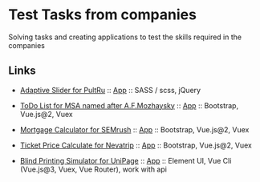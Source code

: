 # Test Tasks from companies

Solving tasks and creating applications to test the skills required in the companies

## Links

- [Adaptive Slider for PultRu](https://github.com/BobrikovAleksey/TestTasks/tree/master/AdaptiveSlider_PultRu) :: [App](https://bobrikovaleksey.github.io/TestTasks/AdaptiveSlider_PultRu/) :: SASS / scss, jQuery

- [ToDo List for MSA named after A.F.Mozhaysky](https://github.com/BobrikovAleksey/TestTasks/tree/master/TodoList_MSAMozhaysky) :: [App](https://bobrikovaleksey.github.io/TestTasks/TodoList_MSAMozhaysky/) :: Bootstrap, Vue.js@2, Vuex

- [Mortgage Calculator for SEMrush](https://github.com/BobrikovAleksey/TestTasks/tree/master/MortgageCalculator_SEMrush) :: [App](https://bobrikovaleksey.github.io/TestTasks/MortgageCalculator_SEMrush/) :: Bootstrap, Vue.js@2, Vuex

- [Ticket Price Calculate for Nevatrip](https://github.com/BobrikovAleksey/TestTasks/tree/master/TicketPriceCalculate_Nevatrip) :: [App](https://bobrikovaleksey.github.io/TestTasks/TicketPriceCalculate_Nevatrip/) :: Bootstrap, Vue.js@2, Vuex

- [Blind Printing Simulator for UniPage](https://github.com/BobrikovAleksey/TestTasks/tree/master/BlindPrintingSimulator_UniPage) :: [App](https://bobrikovaleksey.github.io/TestTasks/BlindPrintingSimulator_UniPage/dist/) :: Element UI, Vue Cli (Vue.js@3, Vuex, Vue Router), work with api
